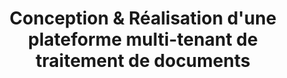 ---
layout: page
categories: mission
title: "Conception & Réalisation d'une plateforme multi-tenant de traitement de documents"
start_date: 2013-10-01
end_date: 2018-07-01
skills:
  - Backend
  - DevOps
company : Tessi
team : 1 à 4 développeurs
position: Développeur puis Responsable Technique Produit 
status: ext. Guarani puis interne
achievements:
  - Conception d'architecture distribuée multi-tenant d'une plateforme de traitement de document.
  - Réalisation et migration vers la nouvelle solution.
  - Optimisation et maintenance.
environments:
  - C#
  - RabbitMQ
  - Aspose.NET
  - Leadtools
  - NHibernate
  - PostGreSQL
  - Jenkins
  - Redmine
input_skill:
 - J'ai pu mettre en oeuvre toutes mes connaissances en conception et architecture pour la création d'une nouvelle plateforme maintenable, scalable et performante.
 - J'ai pu être apprécié pour mon volontariat et ma constructivité pour relever les challenges et les bugs les plus recalcitrant!
output_skill:
 - "**Tessi** m'a permis d'élargir ma vision technique sur l'exploitation, et donc ma fait devenir un DevOps accompli."
 - "La confiance de Tessi ma permis de créer une architecture complète des premières lignes de code jusqu'a l'exploitation : une expérience unique et très enrichissante."
story: |
  **Tessi** propose du BPO aux mondes des assurances, mutuelles et banques. les dossiers à traiter sont reçu de plus en plus au format numérique (word, pdf, email...), Et donc le défi est de standardiser les documents pour les différents outils comme l'OCR, la Lad, la Rad et le vidéocodage.
---